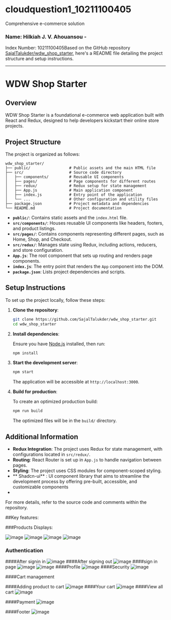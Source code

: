 # cloudquestion1_10211100405
Comprehensive e-commerce solution
### Name:  Hilkiah J. V. Ahouansou -
Index Number: 10211100405Based on the GitHub repository [SajalTalukder/wdw_shop_starter](https://github.com/SajalTalukder/wdw_shop_starter), here's a README file detailing the project structure and setup instructions.

---

# WDW Shop Starter

## Overview

WDW Shop Starter is a foundational e-commerce web application built with React and Redux, designed to help developers kickstart their online store projects.

## Project Structure

The project is organized as follows:

```
wdw_shop_starter/
├── public/                 # Public assets and the main HTML file
├── src/                    # Source code directory
│   ├── components/         # Reusable UI components
│   ├── pages/              # Page components for different routes
│   ├── redux/              # Redux setup for state management
│   ├── App.js              # Main application component
│   ├── index.js            # Entry point of the application
│   └── ...                 # Other configuration and utility files
├── package.json            # Project metadata and dependencies
└── README.md               # Project documentation
```

- **`public/`**: Contains static assets and the `index.html` file.
- **`src/components/`**: Houses reusable UI components like headers, footers, and product listings.
- **`src/pages/`**: Contains components representing different pages, such as Home, Shop, and Checkout.
- **`src/redux/`**: Manages state using Redux, including actions, reducers, and store configuration.
- **`App.js`**: The root component that sets up routing and renders page components.
- **`index.js`**: The entry point that renders the `App` component into the DOM.
- **`package.json`**: Lists project dependencies and scripts.

## Setup Instructions

To set up the project locally, follow these steps:

1. **Clone the repository**:

   ```bash
   git clone https://github.com/SajalTalukder/wdw_shop_starter.git
   cd wdw_shop_starter
   ```

2. **Install dependencies**:

   Ensure you have [Node.js](https://nodejs.org/) installed, then run:

   ```bash
   npm install
   ```

3. **Start the development server**:

   ```bash
   npm start
   ```

   The application will be accessible at `http://localhost:3000`.

4. **Build for production**:

   To create an optimized production build:

   ```bash
   npm run build
   ```

   The optimized files will be in the `build/` directory.

## Additional Information

- **Redux Integration**: The project uses Redux for state management, with configurations located in `src/redux/`.
- **Routing**: React Router is set up in `App.js` to handle navigation between pages.
- **Styling**: The project uses CSS modules for component-scoped styling.
- ** Shadcn-ui** : UI component library that aims to streamline the development process by offering pre-built, accessible, and customizable components
- 

For more details, refer to the source code and comments within the repository.

##Key features:

###Products Displays:

![image](https://github.com/user-attachments/assets/612ca9ad-005e-441c-a0e4-4b962f7af808)
![image](https://github.com/user-attachments/assets/ca4048e1-7282-4bb4-886e-fb82ead7980f)
![image](https://github.com/user-attachments/assets/5573c65c-8322-4985-ac34-a5bef529f179)
![image](https://github.com/user-attachments/assets/ab846b21-d842-421d-b971-a1cdb72573ac)
### Authentication
####After signin in
![image](https://github.com/user-attachments/assets/a5ccbb4e-2b31-4f8f-a0f3-62a0a28b8fb7)
####After signing out
![image](https://github.com/user-attachments/assets/15ca9cae-0ced-4dae-b49c-2c9ed6136c47)
####sign in page
![image](https://github.com/user-attachments/assets/ab8a7959-05a6-4af8-ac75-a8dcd00ec1c6)
![image](https://github.com/user-attachments/assets/8c50d859-6089-4ffd-8994-2c7b6e15cb28)
####Profile
![image](https://github.com/user-attachments/assets/e32ee49a-a37a-49e7-9f7e-1a80f74809f2)
####Security
![image](https://github.com/user-attachments/assets/ff08734b-1415-48d7-b64d-419995946cef)

####Cart management

####Adding product to cart
![image](https://github.com/user-attachments/assets/a343a1d3-12ec-4f98-a1ef-35ea73b3e2e5)
####Your cart
![image](https://github.com/user-attachments/assets/79c57fe3-79a4-42ca-9fbd-7ba065e8e6df)
####View all cart
![image](https://github.com/user-attachments/assets/638a35d4-4d75-458f-8f2b-ff1a9a20bc82)


####Payment
![image](https://github.com/user-attachments/assets/ebc75b9e-f0c6-4e96-9a7a-49662c31c5aa)




####Footer
![image](https://github.com/user-attachments/assets/d4c5f096-8b41-4a3a-9726-db6ffa19a9b2)



